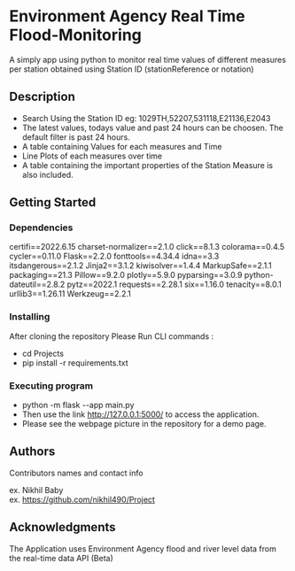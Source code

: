 # Environment Agency Real Time Flood-Monitoring

A simply app using python to monitor real time values of different measures per station obtained using Station ID (stationReference or notation)


## Description

* Search Using the Station ID eg: 1029TH,52207,531118,E21136,E2043
* The latest values, todays value and past 24 hours can be choosen. The default filter is past 24 hours.
* A table containing Values for each measures and Time
* Line Plots of each measures over time
* A table containing the important properties of the Station Measure is also included.

## Getting Started

### Dependencies

certifi==2022.6.15
charset-normalizer==2.1.0
click==8.1.3
colorama==0.4.5
cycler==0.11.0
Flask==2.2.0
fonttools==4.34.4
idna==3.3
itsdangerous==2.1.2
Jinja2==3.1.2
kiwisolver==1.4.4
MarkupSafe==2.1.1
packaging==21.3
Pillow==9.2.0
plotly==5.9.0
pyparsing==3.0.9
python-dateutil==2.8.2
pytz==2022.1
requests==2.28.1
six==1.16.0
tenacity==8.0.1
urllib3==1.26.11
Werkzeug==2.2.1


### Installing
After cloning the repository 
Please Run CLI commands :
* cd Projects
* pip install -r requirements.txt


### Executing program

* python -m flask --app main.py 
* Then use the link http://127.0.0.1:5000/ to access the application.
* Please see the webpage picture in the repository for a demo page.

## Authors

Contributors names and contact info

ex. Nikhil Baby   
ex. https://github.com/nikhil490/Project

## Acknowledgments

The Application uses Environment Agency flood and river level data from the real-time data API (Beta)
